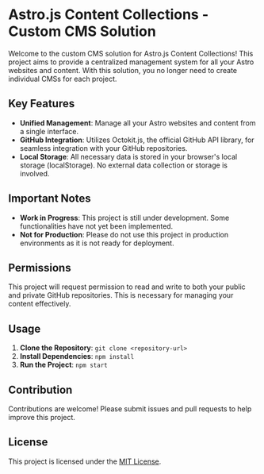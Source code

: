 # Astro.js Content Collections - Custom CMS Solution

Welcome to the custom CMS solution for Astro.js Content Collections! This project aims to provide a centralized management system for all your Astro websites and content. With this solution, you no longer need to create individual CMSs for each project.

## Key Features

- **Unified Management**: Manage all your Astro websites and content from a single interface.
- **GitHub Integration**: Utilizes Octokit.js, the official GitHub API library, for seamless integration with your GitHub repositories.
- **Local Storage**: All necessary data is stored in your browser's local storage (localStorage). No external data collection or storage is involved.

## Important Notes

- **Work in Progress**: This project is still under development. Some functionalities have not yet been implemented.
- **Not for Production**: Please do not use this project in production environments as it is not ready for deployment.

## Permissions

This project will request permission to read and write to both your public and private GitHub repositories. This is necessary for managing your content effectively.

## Usage

1. **Clone the Repository**: `git clone <repository-url>`
2. **Install Dependencies**: `npm install`
3. **Run the Project**: `npm start`

## Contribution

Contributions are welcome! Please submit issues and pull requests to help improve this project.

## License

This project is licensed under the [MIT License](LICENSE).

